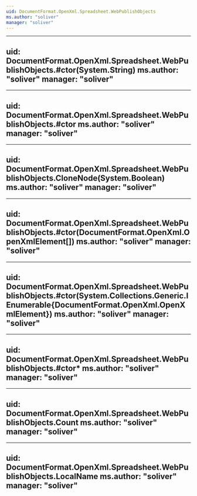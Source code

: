 ```yaml
---
uid: DocumentFormat.OpenXml.Spreadsheet.WebPublishObjects
ms.author: "soliver"
manager: "soliver"
---
```


---
uid: DocumentFormat.OpenXml.Spreadsheet.WebPublishObjects.#ctor(System.String)
ms.author: "soliver"
manager: "soliver"
---

---
uid: DocumentFormat.OpenXml.Spreadsheet.WebPublishObjects.#ctor
ms.author: "soliver"
manager: "soliver"
---

---
uid: DocumentFormat.OpenXml.Spreadsheet.WebPublishObjects.CloneNode(System.Boolean)
ms.author: "soliver"
manager: "soliver"
---

---
uid: DocumentFormat.OpenXml.Spreadsheet.WebPublishObjects.#ctor(DocumentFormat.OpenXml.OpenXmlElement[])
ms.author: "soliver"
manager: "soliver"
---

---
uid: DocumentFormat.OpenXml.Spreadsheet.WebPublishObjects.#ctor(System.Collections.Generic.IEnumerable{DocumentFormat.OpenXml.OpenXmlElement})
ms.author: "soliver"
manager: "soliver"
---

---
uid: DocumentFormat.OpenXml.Spreadsheet.WebPublishObjects.#ctor*
ms.author: "soliver"
manager: "soliver"
---

---
uid: DocumentFormat.OpenXml.Spreadsheet.WebPublishObjects.Count
ms.author: "soliver"
manager: "soliver"
---

---
uid: DocumentFormat.OpenXml.Spreadsheet.WebPublishObjects.LocalName
ms.author: "soliver"
manager: "soliver"
---
